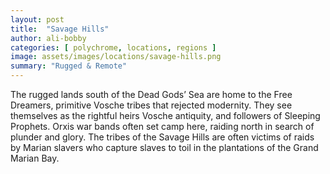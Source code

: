 ```yaml
---
layout: post
title:  "Savage Hills"
author: ali-bobby
categories: [ polychrome, locations, regions ]
image: assets/images/locations/savage-hills.png
summary: "Rugged & Remote"
---
```

The rugged lands south of the Dead Gods’ Sea are home to the Free Dreamers, primitive Vosche tribes that rejected modernity. They see themselves as the rightful heirs Vosche antiquity, and followers of Sleeping Prophets. Orxis war bands often set camp here, raiding north in search of plunder and glory. The tribes of the Savage Hills are often victims of raids by Marian slavers who capture slaves to toil in the plantations of the Grand Marian Bay.
